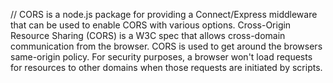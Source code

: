 // CORS is a node.js package for providing a Connect/Express middleware that can be used to enable CORS with various options.   Cross-Origin Resource Sharing (CORS) is a W3C spec that allows cross-domain communication from the browser.  CORS is used to get around the browsers same-origin policy. For security purposes, a browser won't load requests for resources to other domains when those requests are initiated by scripts.